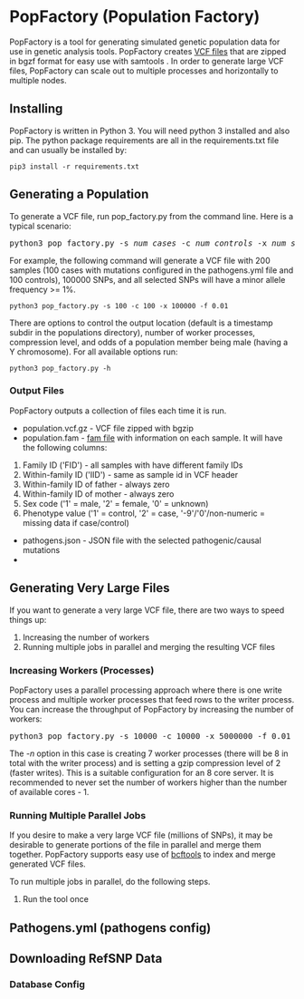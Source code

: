 # PopFactory (Population Factory)

PopFactory is a tool for generating simulated genetic population data for use in genetic analysis tools.  PopFactory
 creates [VCF files](https://samtools.github.io/hts-specs/) that are zipped in bgzf format for easy use with samtools
 .  In order to generate large VCF files, PopFactory can scale out to multiple processes and horizontally to
  multiple nodes. 
 
 ## Installing
 
 PopFactory is written in Python 3. You will need python 3 installed and also pip. The python package requirements are
  all in the requirements.txt file and can usually be installed by: 
 ```
pip3 install -r requirements.txt
```
 
 ## Generating a Population
 
 To generate a VCF file, run pop_factory.py from the command line. Here is a typical scenario:
<pre>
python3 pop_factory.py -s <i>num_cases</i> -c <i>num_controls</i> -x <i>num_snps</i> -f <i>min_minor_allele_freq</i> 
</pre>
For example, the following command will generate a VCF file with 200 samples (100 cases with mutations configured in
 the pathogens.yml file and 100 controls), 100000 SNPs, and all selected SNPs will have a minor allele frequency >= 1%.
```shell script
python3 pop_factory.py -s 100 -c 100 -x 100000 -f 0.01
```
There are options to control the output location (default is a timestamp subdir in the populations directory), number
 of worker processes, compression level, and odds of a population member being male (having a Y chromosome). For all
  available options run:
  ```shell script
python3 pop_factory.py -h
```
### Output Files
PopFactory outputs a collection of files each time it is run.
* population.vcf.gz - VCF file zipped with bgzip
* population.fam - [fam file](https://www.cog-genomics.org/plink/1.9/formats#fam) with information on each sample. It
 will have the following columns:
 1. Family ID ('FID') - all samples with have different family IDs
 2. Within-family ID ('IID') - same as sample id in VCF header
 3. Within-family ID of father - always zero
 4. Within-family ID of mother - always zero
 5. Sex code ('1' = male, '2' = female, '0' = unknown)
 6. Phenotype value ('1' = control, '2' = case, '-9'/'0'/non-numeric = missing data if case/control)
 * pathogens.json - JSON file with the selected pathogenic/causal mutations
 * 
 
 ## Generating Very Large Files
 If you want to generate a very large VCF file, there are two ways to speed things up:
 1. Increasing the number of workers
 2. Running multiple jobs in parallel and merging the resulting VCF files

 ### Increasing Workers (Processes)
 PopFactory uses a parallel processing approach where there is one write process and multiple worker processes that
  feed rows to the writer process. You can increase the throughput of PopFactory by increasing the number of workers:
<pre>
python3 pop_factory.py -s 10000 -c 10000 -x 5000000 -f 0.01 <strong>-n 7 -z 2</strong>
</pre>
 The *-n* option in this case is creating 7 worker processes (there will be 8 in total with the writer process) and
  is setting a gzip compression level of 2 (faster writes). This is a suitable configuration for an 8 core server. It
   is recommended to never set the number of workers higher than the number of available cores - 1.
### Running Multiple Parallel Jobs
If you desire to make a very large VCF file (millions of SNPs), it may be desirable to generate portions of the file
 in parallel and merge them together. PopFactory supports easy use of [bcftools](http://www.htslib.org/doc/bcftools.html) 
 to index and merge generated VCF files.
 
 To run multiple jobs in parallel, do the following steps.
 1. Run the tool once 
 ## Pathogens.yml (pathogens config)
 
 ## Downloading RefSNP Data
 
 ### Database Config
 
 

